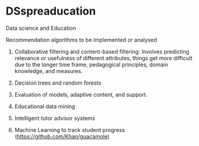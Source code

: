 # DSspreaducation
Data science and Education

Recommendation algorithms to be Implemented or analysed 

1. Collaborative filtering and content-based filtering: Involves predicting relevance or usefulness of different attributes, things get more difficult due to the longer time frame, pedagogical principles, domain knowledge, and measures.

2. Decision trees and random forests

3. Evaluation of models, adaptive content, and support.

4. Educational data mining

5. Intelligent tutor advisor systems

6. Machine Learning to track student progress (https://github.com/Khan/guacamole)
